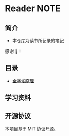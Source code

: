 # Reader NOTE

## 简介

- 本仓库为读书所记录的笔记

感谢 🙏！

## 目录

- [金字塔原理](docs/金字塔原理.md)

## 学习资料


## 开源协议

本项目基于 MIT 协议开源。
